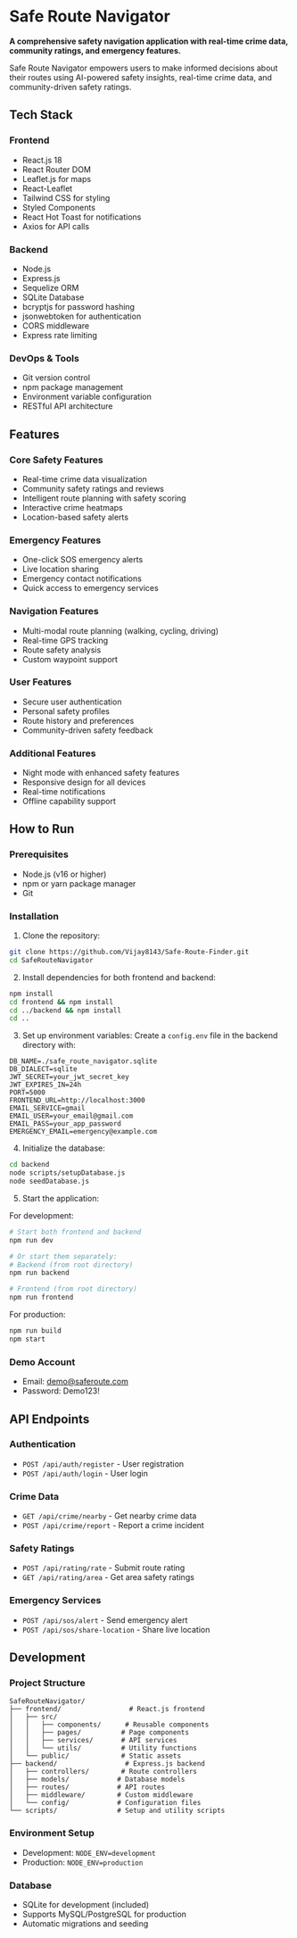 # Safe Route Navigator

**A comprehensive safety navigation application with real-time crime data, community ratings, and emergency features.**

Safe Route Navigator empowers users to make informed decisions about their routes using AI-powered safety insights, real-time crime data, and community-driven safety ratings.

## Tech Stack

### Frontend
- React.js 18
- React Router DOM
- Leaflet.js for maps
- React-Leaflet
- Tailwind CSS for styling
- Styled Components
- React Hot Toast for notifications
- Axios for API calls

### Backend
- Node.js
- Express.js
- Sequelize ORM
- SQLite Database
- bcryptjs for password hashing
- jsonwebtoken for authentication
- CORS middleware
- Express rate limiting

### DevOps & Tools
- Git version control
- npm package management
- Environment variable configuration
- RESTful API architecture

## Features

### Core Safety Features
- Real-time crime data visualization
- Community safety ratings and reviews
- Intelligent route planning with safety scoring
- Interactive crime heatmaps
- Location-based safety alerts

### Emergency Features
- One-click SOS emergency alerts
- Live location sharing
- Emergency contact notifications
- Quick access to emergency services

### Navigation Features
- Multi-modal route planning (walking, cycling, driving)
- Real-time GPS tracking
- Route safety analysis
- Custom waypoint support

### User Features
- Secure user authentication
- Personal safety profiles
- Route history and preferences
- Community-driven safety feedback

### Additional Features
- Night mode with enhanced safety features
- Responsive design for all devices
- Real-time notifications
- Offline capability support

## How to Run

### Prerequisites
- Node.js (v16 or higher)
- npm or yarn package manager
- Git

### Installation

1. Clone the repository:
```bash
git clone https://github.com/Vijay8143/Safe-Route-Finder.git
cd SafeRouteNavigator
```

2. Install dependencies for both frontend and backend:
```bash
npm install
cd frontend && npm install
cd ../backend && npm install
cd ..
```

3. Set up environment variables:
Create a `config.env` file in the backend directory with:
```
DB_NAME=./safe_route_navigator.sqlite
DB_DIALECT=sqlite
JWT_SECRET=your_jwt_secret_key
JWT_EXPIRES_IN=24h
PORT=5000
FRONTEND_URL=http://localhost:3000
EMAIL_SERVICE=gmail
EMAIL_USER=your_email@gmail.com
EMAIL_PASS=your_app_password
EMERGENCY_EMAIL=emergency@example.com
```

4. Initialize the database:
```bash
cd backend
node scripts/setupDatabase.js
node seedDatabase.js
```

5. Start the application:

For development:
```bash
# Start both frontend and backend
npm run dev

# Or start them separately:
# Backend (from root directory)
npm run backend

# Frontend (from root directory)  
npm run frontend
```

For production:
```bash
npm run build
npm start
```

### Demo Account
- Email: demo@saferoute.com
- Password: Demo123!

## API Endpoints

### Authentication
- `POST /api/auth/register` - User registration
- `POST /api/auth/login` - User login

### Crime Data
- `GET /api/crime/nearby` - Get nearby crime data
- `POST /api/crime/report` - Report a crime incident

### Safety Ratings
- `POST /api/rating/rate` - Submit route rating
- `GET /api/rating/area` - Get area safety ratings

### Emergency Services
- `POST /api/sos/alert` - Send emergency alert
- `POST /api/sos/share-location` - Share live location

## Development

### Project Structure
```
SafeRouteNavigator/
├── frontend/                 # React.js frontend
│   ├── src/
│   │   ├── components/      # Reusable components
│   │   ├── pages/          # Page components
│   │   ├── services/       # API services
│   │   └── utils/          # Utility functions
│   └── public/             # Static assets
├── backend/                 # Express.js backend
│   ├── controllers/        # Route controllers
│   ├── models/            # Database models
│   ├── routes/            # API routes
│   ├── middleware/        # Custom middleware
│   └── config/            # Configuration files
└── scripts/               # Setup and utility scripts
```

### Environment Setup
- Development: `NODE_ENV=development`
- Production: `NODE_ENV=production`

### Database
- SQLite for development (included)
- Supports MySQL/PostgreSQL for production
- Automatic migrations and seeding
